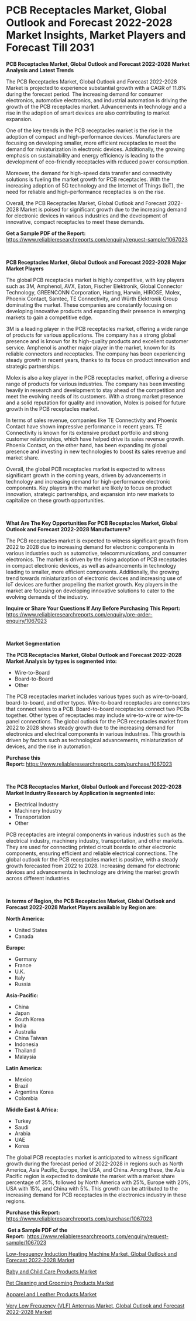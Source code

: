 <p><h1>PCB Receptacles Market, Global Outlook and Forecast 2022-2028 Market Insights, Market Players and Forecast Till 2031</h1></p><p><strong>PCB Receptacles Market, Global Outlook and Forecast 2022-2028 Market Analysis and Latest Trends</strong></p>
<p><p>The PCB Receptacles Market, Global Outlook and Forecast 2022-2028 Market is projected to experience substantial growth with a CAGR of 11.8% during the forecast period. The increasing demand for consumer electronics, automotive electronics, and industrial automation is driving the growth of the PCB receptacles market. Advancements in technology and a rise in the adoption of smart devices are also contributing to market expansion.</p><p>One of the key trends in the PCB receptacles market is the rise in the adoption of compact and high-performance devices. Manufacturers are focusing on developing smaller, more efficient receptacles to meet the demand for miniaturization in electronic devices. Additionally, the growing emphasis on sustainability and energy efficiency is leading to the development of eco-friendly receptacles with reduced power consumption.</p><p>Moreover, the demand for high-speed data transfer and connectivity solutions is fueling the market growth for PCB receptacles. With the increasing adoption of 5G technology and the Internet of Things (IoT), the need for reliable and high-performance receptacles is on the rise.</p><p>Overall, the PCB Receptacles Market, Global Outlook and Forecast 2022-2028 Market is poised for significant growth due to the increasing demand for electronic devices in various industries and the development of innovative, compact receptacles to meet these demands.</p></p>
<p><strong>Get a Sample PDF of the Report:&nbsp;</strong> <a href="https://www.reliableresearchreports.com/enquiry/request-sample/1067023">https://www.reliableresearchreports.com/enquiry/request-sample/1067023</a></p>
<p>&nbsp;</p>
<p><strong>PCB Receptacles Market, Global Outlook and Forecast 2022-2028 Major Market Players</strong></p>
<p><p>The global PCB receptacles market is highly competitive, with key players such as 3M, Amphenol, AVX, Eaton, Fischer Elektronik, Global Connector Technology, GREENCONN Corporation, Harting, Harwin, HIROSE, Molex, Phoenix Contact, Samtec, TE Connectivity, and Würth Elektronik Group dominating the market. These companies are constantly focusing on developing innovative products and expanding their presence in emerging markets to gain a competitive edge.</p><p>3M is a leading player in the PCB receptacles market, offering a wide range of products for various applications. The company has a strong global presence and is known for its high-quality products and excellent customer service. Amphenol is another major player in the market, known for its reliable connectors and receptacles. The company has been experiencing steady growth in recent years, thanks to its focus on product innovation and strategic partnerships.</p><p>Molex is also a key player in the PCB receptacles market, offering a diverse range of products for various industries. The company has been investing heavily in research and development to stay ahead of the competition and meet the evolving needs of its customers. With a strong market presence and a solid reputation for quality and innovation, Molex is poised for future growth in the PCB receptacles market.</p><p>In terms of sales revenue, companies like TE Connectivity and Phoenix Contact have shown impressive performance in recent years. TE Connectivity is known for its extensive product portfolio and strong customer relationships, which have helped drive its sales revenue growth. Phoenix Contact, on the other hand, has been expanding its global presence and investing in new technologies to boost its sales revenue and market share.</p><p>Overall, the global PCB receptacles market is expected to witness significant growth in the coming years, driven by advancements in technology and increasing demand for high-performance electronic components. Key players in the market are likely to focus on product innovation, strategic partnerships, and expansion into new markets to capitalize on these growth opportunities.</p></p>
<p>&nbsp;</p>
<p><strong>What Are The Key Opportunities For PCB Receptacles Market, Global Outlook and Forecast 2022-2028 Manufacturers?</strong></p>
<p><p>The PCB receptacles market is expected to witness significant growth from 2022 to 2028 due to increasing demand for electronic components in various industries such as automotive, telecommunications, and consumer electronics. The market is driven by the rising adoption of PCB receptacles in compact electronic devices, as well as advancements in technology leading to smaller, more efficient components. Additionally, the growing trend towards miniaturization of electronic devices and increasing use of IoT devices are further propelling the market growth. Key players in the market are focusing on developing innovative solutions to cater to the evolving demands of the industry.</p></p>
<p><strong>Inquire or Share Your Questions If Any Before Purchasing This Report:</strong> <a href="https://www.reliableresearchreports.com/enquiry/pre-order-enquiry/1067023">https://www.reliableresearchreports.com/enquiry/pre-order-enquiry/1067023</a></p>
<p>&nbsp;</p>
<p><strong>Market Segmentation</strong></p>
<p><strong>The PCB Receptacles Market, Global Outlook and Forecast 2022-2028 Market Analysis by types is segmented into:</strong></p>
<p><ul><li>Wire-to-Board</li><li>Board-to-Board</li><li>Other</li></ul></p>
<p><p>The PCB receptacles market includes various types such as wire-to-board, board-to-board, and other types. Wire-to-board receptacles are connectors that connect wires to a PCB. Board-to-board receptacles connect two PCBs together. Other types of receptacles may include wire-to-wire or wire-to-panel connections. The global outlook for the PCB receptacles market from 2022 to 2028 shows steady growth due to the increasing demand for electronics and electrical components in various industries. This growth is driven by factors such as technological advancements, miniaturization of devices, and the rise in automation.</p></p>
<p><strong>Purchase this Report:&nbsp;</strong><a href="https://www.reliableresearchreports.com/purchase/1067023">https://www.reliableresearchreports.com/purchase/1067023</a></p>
<p>&nbsp;</p>
<p><strong>The PCB Receptacles Market, Global Outlook and Forecast 2022-2028 Market Industry Research by Application is segmented into:</strong></p>
<p><ul><li>Electrical Industry</li><li>Machinery Industry</li><li>Transportation</li><li>Other</li></ul></p>
<p><p>PCB receptacles are integral components in various industries such as the electrical industry, machinery industry, transportation, and other markets. They are used for connecting printed circuit boards to other electronic components, ensuring efficient and reliable electrical connections. The global outlook for the PCB receptacles market is positive, with a steady growth forecasted from 2022 to 2028. Increasing demand for electronic devices and advancements in technology are driving the market growth across different industries.</p></p>
<p>&nbsp;</p>
<p><strong>In terms of Region, the PCB Receptacles Market, Global Outlook and Forecast 2022-2028 Market Players available by Region are:</strong></p>
<p>
    <p> <strong> North America: </strong>
        <ul>
            <li>United States</li>
            <li>Canada</li>
        </ul>
        </p> 
    <p> <strong> Europe: </strong>
        <ul>
            <li>Germany</li>
            <li>France</li>
            <li>U.K.</li>
            <li>Italy</li>
            <li>Russia</li>
        </ul>
        </p> 
    <p> <strong> Asia-Pacific: </strong>
        <ul>
            <li>China</li>
            <li>Japan</li>
            <li>South Korea</li>
            <li>India</li>
            <li>Australia</li>
            <li>China Taiwan</li>
            <li>Indonesia</li>
            <li>Thailand</li>
            <li>Malaysia</li>
        </ul>
        </p> 
    <p> <strong> Latin America: </strong>
        <ul>
            <li>Mexico</li>
            <li>Brazil</li>
            <li>Argentina Korea</li>
            <li>Colombia</li>
        </ul>
        </p> 
    <p> <strong> Middle East & Africa: </strong>
        <ul>
            <li>Turkey</li>
            <li>Saudi</li>
            <li>Arabia</li>
            <li>UAE</li>
            <li>Korea</li>
        </ul>
    </p>
    </p>
<p><p>The global PCB receptacles market is anticipated to witness significant growth during the forecast period of 2022-2028 in regions such as North America, Asia Pacific, Europe, the USA, and China. Among these, the Asia Pacific region is expected to dominate the market with a market share percentage of 35%, followed by North America with 25%, Europe with 20%, USA with 15%, and China with 5%. This growth can be attributed to the increasing demand for PCB receptacles in the electronics industry in these regions.</p></p>
<p><strong>Purchase this Report: </strong><a href="https://www.reliableresearchreports.com/purchase/1067023">https://www.reliableresearchreports.com/purchase/1067023</a></p>
<p>&nbsp;<strong>Get a Sample PDF of the Report:&nbsp;&nbsp;</strong><a href="https://www.reliableresearchreports.com/enquiry/request-sample/1067023">https://www.reliableresearchreports.com/enquiry/request-sample/1067023</a></p>
<p><strong></strong></p>
<p><p><a href="https://github.com/brentleyjimmiealvaradoz4l1rea/Market-Research-Report-List-1/blob/main/low-frequency-induction-heating-machine-market-global-outlook-and-forecast-2022-2028-market.md">Low-frequency Induction Heating Machine Market, Global Outlook and Forecast 2022-2028 Market</a></p><p><a href="https://medium.com/@jordyhansen565/baby-and-child-care-products-market-size-and-market-trends-complete-industry-overview-2024-to-d253352c051c">Baby and Child Care Products Market</a></p><p><a href="https://medium.com/@jordyhansen565/pet-cleaning-and-grooming-products-market-share-evolution-and-market-growth-trends-2024-2031-6604f96f2ba0">Pet Cleaning and Grooming Products Market</a></p><p><a href="https://medium.com/@jordyhansen565/apparel-and-leather-products-market-the-key-to-successful-business-strategy-forecast-till-2031-9591bea86551">Apparel and Leather Products Market</a></p><p><a href="https://github.com/mbisetmhermsr/Market-Research-Report-List-1/blob/main/very-low-frequency-vlf-antennas-market-global-outlook-and-forecast-2022-2028-market.md">Very Low Frequency (VLF) Antennas Market, Global Outlook and Forecast 2022-2028 Market</a></p></p>